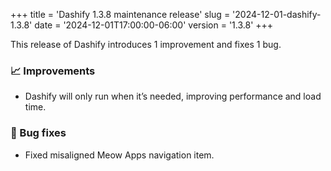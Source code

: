 +++
title = 'Dashify 1.3.8 maintenance release'
slug = '2024-12-01-dashify-1.3.8'
date = '2024-12-01T17:00:00-06:00'
version = '1.3.8'
+++

This release of Dashify introduces 1 improvement and fixes 1 bug.

### 📈 Improvements
- Dashify will only run when it’s needed, improving performance and load time.

### 🐞 Bug fixes
- Fixed misaligned Meow Apps navigation item.

